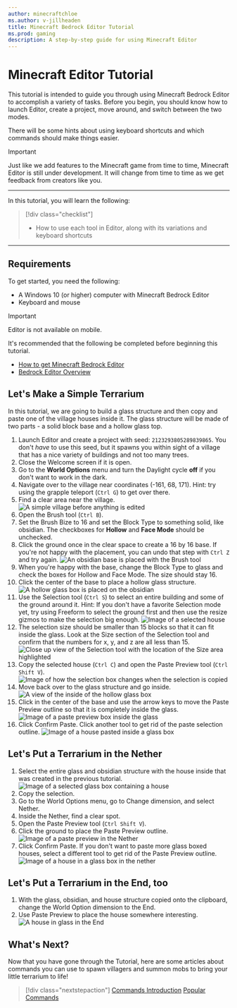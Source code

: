 ```yaml
---
author: minecraftchloe
ms.author: v-jillheaden
title: Minecraft Bedrock Editor Tutorial
ms.prod: gaming
description: A step-by-step guide for using Minecraft Editor
---
```


# Minecraft Editor Tutorial

This tutorial is intended to guide you through using Minecraft Bedrock Editor to accomplish a variety of tasks. Before you begin, you should know how to launch Editor, create a project, move around, and switch between the two modes.

There will be some hints about using keyboard shortcuts and which commands should make things easier.

> [!IMPORTANT]
> Just like we add features to the Minecraft game from time to time, Minecraft Editor is still under development.
> It will change from time to time as we get feedback from creators like you.

--------

In this tutorial, you will learn the following:

> [!div class="checklist"]
>
> - How to use each tool in Editor, along with its variations and keyboard shortcuts

--------

## Requirements

To get started, you need the following:

- A Windows 10 (or higher) computer with Minecraft Bedrock Editor
- Keyboard and mouse

> [!IMPORTANT]
> Editor is not available on mobile.

It's recommended that the following be completed before beginning this tutorial.

- [How to get Minecraft Bedrock Editor](EditorInstallation.md)
- [Bedrock Editor Overview](EditorOverview.md)

## Let's Make a Simple Terrarium

In this tutorial, we are going to build a glass structure and then copy and paste one of the village houses inside it. The glass structure will be made of two parts - a solid block base and a hollow glass top.

1. Launch Editor and create a project with seed: `2123293805289839865`. You don't *have* to use this seed, but it spawns you within sight of a village that has a nice variety of buildings and not too many trees.
1. Close the Welcome screen if it is open.
1. Go to the **World Options** menu and turn the Daylight cycle **off** if you don't want to work in the dark.
1. Navigate over to the village near coordinates (-161, 68, 171). Hint: try using the grapple teleport (`Ctrl G`) to get over there.
1. Find a clear area near the village.
![A simple village before anything is edited](Media/Editor/editor_tutorial_greenhouse_1_.png)
1. Open the Brush tool (`Ctrl B`).
1. Set the Brush Bize to 16 and set the Block Type to something solid, like obsidian. The checkboxes for **Hollow** and **Face Mode** should be unchecked.
1. Click the ground once in the clear space to create a 16 by 16 base. If you're not happy with the placement, you can undo that step with `Ctrl Z` and try again.
![An obsidian base is placed with the Brush tool](Media/Editor/editor_tutorial_greenhouse_2_base.png)
1. When you're happy with the base, change the Block Type to glass and check the boxes for Hollow and Face Mode. The size should stay 16.
1. Click the center of the base to place a hollow glass structure.
![A hollow glass box is placed on the obsidian](Media/Editor/editor_tutorial_greenhouse_3_glass.png)
1. Use the Selection tool (`Ctrl S`) to select an entire building and some of the ground around it. Hint: If you don't have a favorite Selection mode yet, try using Freeform to select the ground first and then use the resize gizmos to make the selection big enough.
![Image of a selected house](Media/Editor/editor_tutorial_greenhouse_5_house.png)
1. The selection size should be smaller than 15 blocks so that it can fit inside the glass. Look at the Size section of the Selection tool and confirm that the numbers for x, y, and z are all less than 15.
![Close up view of the Selection tool with the location of the Size area highlighted](Media/Editor/editor_tutorial_greenhouse_6_selection_size.png)
1. Copy the selected house (`Ctrl C`) and open the Paste Preview tool (`Ctrl Shift V`).
![Image of how the selection box changes when the selection is copied](Media/Editor/editor_tutorial_greenhouse_6_copied.png)
1. Move back over to the glass structure and go inside.
![A view of the inside of the hollow glass box](Media/Editor/editor_tutorial_greenhouse_4_inside.png)
1. Click in the center of the base and use the arrow keys to move the Paste Preview outline so that it is completely inside the glass.
![Image of a paste preview box inside the glass](Media/Editor/editor_tutorial_greenhouse_7_paste_preview.png)
1. Click Confirm Paste. Click another tool to get rid of the paste selection outline.
![Image of a house pasted inside a glass box](Media/Editor/editor_tutorial_greenhouse_8_pasted_house.png)

## Let's Put a Terrarium in the Nether

1. Select the entire glass and obsidian structure with the house inside that was created in the previous tutorial.
![Image of a selected glass box containing a house](Media/Editor/editor_tutorial_greenhouse_9_.png)
1. Copy the selection.
1. Go to the World Options menu, go to Change dimension, and select Nether.
1. Inside the Nether, find a clear spot.
1. Open the Paste Preview tool (`Ctrl Shift V`).
1. Click the ground to place the Paste Preview outline.
![Image of a paste preview in the Nether](Media/Editor/editor_tutorial_greenhouse_10_nether.png)
1. Click Confirm Paste. If you don't want to paste more glass boxed houses, select a different tool to get rid of the Paste Preview outline.
![Image of a house in a glass box in the nether](Media/Editor/editor_tutorial_greenhouse_12_done.png)

## Let's Put a Terrarium in the End, too

1. With the glass, obsidian, and house structure copied onto the clipboard, change the World Option dimension to the End.
1. Use Paste Preview to place the house somewhere interesting.
![A house in glass in the End](Media/Editor/editor_tutorial_greenhouse_13_end.png)

## What's Next?

Now that you have gone through the Tutorial, here are some articles about commands you can use to spawn villagers and summon mobs to bring your little terrarium to life!

> [!div class="nextstepaction"]
> [Commands Introduction](CommandsIntroduction.md)
> [Popular Commands](CommandsPopularCommands.md)
